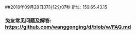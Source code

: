 ##2018年09月28日07时12分07秒 新址: 159.65.43.15
### 兔友常见问题及解答: https://github.com/wanggonging/d/blob/w/FAQ.md
